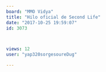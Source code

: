 ```yaml
---
board: "MMO Vidya"
title: "Hilo oficial de Second Life"
date: "2017-10-25 19:59:07"
id: 3073



views: 12
user: "yap320sorgesoureDug"

---
```

